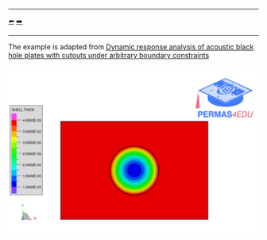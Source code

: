 ***
[⬅️](../078/README.md "Previous example")
[➡️](../080/README.md "Next example")
***

The example is adapted from [Dynamic response analysis of acoustic black hole plates with cutouts under arbitrary boundary constraints](https://doi.org/10.1016/j.tws.2025.113859)

![ABH](abh_thickness.png)
